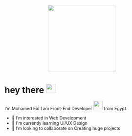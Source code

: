 <!-- https://media.giphy.com/media/fvx95jkua5th3YeThr/giphy.gif -->
<div id="header" align="center">
  <img src="https://media.giphy.com/media/3kPDmoWdBpQPNhCnUG/giphy.gif" width="220"/>
</div>
<h1>
  hey there
  <img src="https://media.giphy.com/media/hvRJCLFzcasrR4ia7z/giphy.gif" width="30px"/>
</h1>
<p>I’m Mohamed Eid I am Front-End Developer <img src="https://media.giphy.com/media/WUlplcMpOCEmTGBtBW/giphy.gif" width="30"> from Egypt.</p>
<ul>
  <li>👀 I’m interested in Web Development</li>
  <li>🌱 I'm currently learning UI/UX Design</li>
  <li>💞️ I’m looking to collaborate on Creating huge projects</li>
</ul>



<!--
**dev-mohamed-Eid/dev-mohamed-Eid** is a ✨ _special_ ✨ repository because its `README.md` (this file) appears on your GitHub profile.

Here are some ideas to get you started:

- 🔭 I’m currently working on ...
- 🌱 I’m currently learning ...
- 👯 I’m looking to collaborate on ...
- 🤔 I’m looking for help with ...
- 💬 Ask me about ...
- 📫 How to reach me: ...
- 😄 Pronouns: ...
- ⚡ Fun fact: ...
-->
